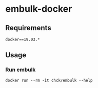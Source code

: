# embulk-docker

## Requirements
```
docker==19.03.*
```

## Usage

### Run embulk
```
docker run --rm -it chck/embulk --help
```

